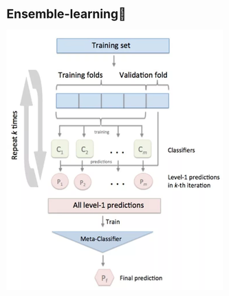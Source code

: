 # Ensemble-learning🍿

![image](https://github.com/Lilhxr/ensemble-learning/blob/master/image/11.png)
